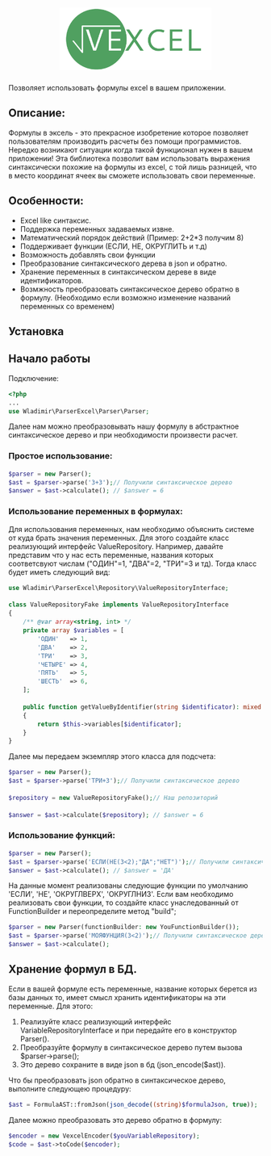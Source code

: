 <h1 align="center">
  <img src="./logo.png" alt="vexcel" width="300px">
</h1>
 Позволяет  использовать формулы excel в вашем приложении. 
 
## Описание:  
Формулы в эксель - это прекрасное изобретение которое позволяет пользователям производить расчеты без помощи программистов. Нередко возникают ситуации когда такой функционал нужен в вашем приложении! Эта библиотека позволит вам использовать выражения синтаксически похожие на формулы из excel, с той лишь разницей, что в место координат ячеек вы сможете использовать свои переменные. 

 ## Особенности: 
  * Excel like  синтаксис. 
  * Поддержка переменных задаваемых извне. 
  * Математический порядок действий (Пример: 2+2\*3 получим 8) 
  * Поддерживает функции  (ЕСЛИ, НЕ, ОКРУГЛИТЬ и т.д)
  * Возможность добавлять свои функции
  * Преобразование синтаксического дерева в  json  и обратно.
  * Хранение переменных в синтаксическом дереве в виде идентификаторов. 
  * Возмжность преобразовать синтаксическое дерево обратно в формулу. (Необходимо если возможно изменение названий переменных со временем) 

## Установка 

## Начало работы    

Подключение: 
```php
<?php
...
use Wladimir\ParserExcel\Parser\Parser;
```
Далее нам можно преобразовывать нашу формулу в абстрактное синтаксическое дерево и при необходимости произвести расчет. 

 ### Простое использование: 
```php
$parser = new Parser();
$ast = $parser->parse('3+3');// Получили синтаксическое дерево
$answer = $ast->calculate(); // $answer = 6
````

### Использование переменных в формулах: 
Для использования переменных, нам необходимо объяснить системе от куда брать значения переменных. Для этого создайте класс реализующий интерфейс ValueRepository.
Например, давайте представим что у нас есть переменные, названия которых соответсвуют числам ("ОДИН"=1, "ДВА"=2, "ТРИ"=3 и тд). Тогда класс будет иметь следующий вид: 
```php
use Wladimir\ParserExcel\Repository\ValueRepositoryInterface;

class ValueRepositoryFake implements ValueRepositoryInterface
{
    /** @var array<string, int> */
    private array $variables = [
        'ОДИН'   => 1,
        'ДВА'    => 2,
        'ТРИ'    => 3,
        'ЧЕТЫРЕ' => 4,
        'ПЯТЬ'   => 5,
        'ШЕСТЬ'  => 6,
    ];

    public function getValueByIdentifier(string $identificator): mixed
    {
        return $this->variables[$identificator];
    }
}
```
Далее мы передаем экземпляр этого класса для подсчета: 
```php
$parser = new Parser();
$ast = $parser->parse('ТРИ+3');// Получили синтаксическое дерево

$repository = new ValueRepositoryFake();// Наш репозиторий

$answer = $ast->calculate($repository); // $answer = 6
```
### Использование функций:  

```php
$parser = new Parser();
$ast = $parser->parse('ЕСЛИ(НЕ(3<2);"ДА";"НЕТ")');// Получили синтаксическое дерево
$answer = $ast->calculate(); // $answer = 'ДА'
```
На данные момент реализованы следующие функции по умолчанию 'ЕСЛИ', 'НЕ', 'ОКРУГЛВЕРХ', 'ОКРУГЛНИЗ'. Если вам необходимо реализовать свои функции, то создайте класс унаследованный от FunctionBuilder и переопределите метод  "build"; 
```php
$parser = new Parser(functionBuilder: new YouFunctionBuilder());
$ast = $parser->parse('МОЯФУНЦИЯ(3<2)');// Получили синтаксическое дерево
$answer = $ast->calculate(); 
```

## Хранение формул в БД. 
Если в вашей формуле есть переменные, название которых берется из базы данных то, имеет смысл хранить идентификаторы на эти переменные. 
Для этого: 
1) Реализуйте класс реализующий интерфейс VariableRepositoryInterface  и при  передайте его в конструктор Parser().
2) Преобразуйте формулу в синтаксическое дерево путем вызова $parser->parse();
3) Это дерево сохраните в виде json в бд (json_encode($ast)).

Что бы преобразовать json обратно в синтаксическое дерево, выполните следующею процедуру: 
```php
$ast = FormulaAST::fromJson(json_decode((string)$formulaJson, true)); 
```
Далее можно преобразовать это дерево обратно в формулу: 
 ```php
$encoder = new VexcelEncoder($youVariableRepository); 
$code = $ast->toCode($encoder); 
```
